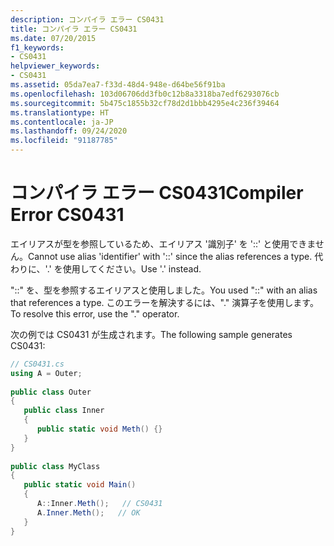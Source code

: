 ```yaml
---
description: コンパイラ エラー CS0431
title: コンパイラ エラー CS0431
ms.date: 07/20/2015
f1_keywords:
- CS0431
helpviewer_keywords:
- CS0431
ms.assetid: 05da7ea7-f33d-48d4-948e-d64be56f91ba
ms.openlocfilehash: 103d06706dd3fb0c12b8a3318ba7edf6293076cb
ms.sourcegitcommit: 5b475c1855b32cf78d2d1bbb4295e4c236f39464
ms.translationtype: HT
ms.contentlocale: ja-JP
ms.lasthandoff: 09/24/2020
ms.locfileid: "91187785"
---
```

# <a name="compiler-error-cs0431"></a><span data-ttu-id="dc925-103">コンパイラ エラー CS0431</span><span class="sxs-lookup"><span data-stu-id="dc925-103">Compiler Error CS0431</span></span>

<span data-ttu-id="dc925-104">エイリアスが型を参照しているため、エイリアス '識別子' を '::' と使用できません。</span><span class="sxs-lookup"><span data-stu-id="dc925-104">Cannot use alias 'identifier' with '::' since the alias references a type.</span></span> <span data-ttu-id="dc925-105">代わりに、'.' を使用してください。</span><span class="sxs-lookup"><span data-stu-id="dc925-105">Use '.' instead.</span></span>  
  
 <span data-ttu-id="dc925-106">"::" を、型を参照するエイリアスと使用しました。</span><span class="sxs-lookup"><span data-stu-id="dc925-106">You used "::" with an alias that references a type.</span></span> <span data-ttu-id="dc925-107">このエラーを解決するには、"." 演算子を使用します。</span><span class="sxs-lookup"><span data-stu-id="dc925-107">To resolve this error, use the "." operator.</span></span>  
  
 <span data-ttu-id="dc925-108">次の例では CS0431 が生成されます。</span><span class="sxs-lookup"><span data-stu-id="dc925-108">The following sample generates CS0431:</span></span>  
  
```csharp  
// CS0431.cs  
using A = Outer;  
  
public class Outer
{  
   public class Inner
   {  
      public static void Meth() {}  
   }  
}  
  
public class MyClass  
{  
   public static void Main()  
   {  
      A::Inner.Meth();   // CS0431  
      A.Inner.Meth();   // OK  
   }  
}  
```
